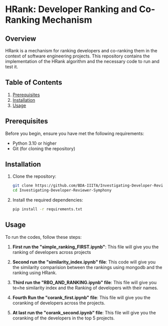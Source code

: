 # HRank: Developer Ranking and Co-Ranking Mechanism

## Overview

HRank is a mechanism for ranking developers and co-ranking them in the context of software engineering projects. This repository contains the implementation of the HRank algorithm and the necessary code to run and test it.

## Table of Contents

1. [Prerequisites](#prerequisites)
2. [Installation](#installation)
3. [Usage](#usage)


## Prerequisites

Before you begin, ensure you have met the following requirements:
- Python 3.10 or higher
- Git (for cloning the repository)

## Installation

1. Clone the repository:
    ```sh
    git clone https://github.com/BDA-IIITA/Investigating-Developer-Reviewer-Symphony.git
    cd Investigating-Developer-Reviewer-Symphony
    ```

2. Install the required dependencies:
    ```sh
    pip install -r requirements.txt
    ```

## Usage

To run the codes, follow these steps:

1. **First run the "simple_ranking_FIRST.ipynb"**: This file will give you the ranking of developers across projects 

2. **Second run the "similarity_index.ipynb" file**: This code will give you the similarity comparision between the rankings using mongodb and the ranking using HRank.

3. **Third run the "RBO_AND_RANKING.ipynb" file**: This file will give you te=he similarity index and the Ranking of developers with their names.

4. **Fourth Run the "corank_first.ipynb" file**: This file will give you the coranking of developers across the projects.

5. **At last run the "corank_second.ipynb" file**: This file will give you the coranking of the developers in the top 5 projects.
    

